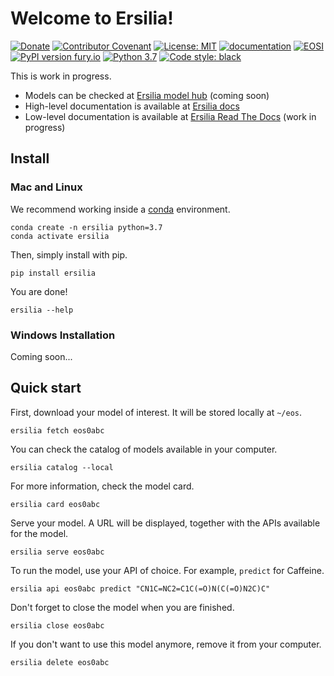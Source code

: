 # Welcome to Ersilia!
[![Donate](https://img.shields.io/badge/Donate-PayPal-green.svg)](https://www.paypal.com/uk/fundraiser/charity/4145012)
[![Contributor Covenant](https://img.shields.io/badge/Contributor%20Covenant-v2.0%20adopted-ff69b4.svg)](CODE_OF_CONDUCT.md)
[![License: MIT](https://img.shields.io/badge/License-MIT-yellow.svg)](https://opensource.org/licenses/MIT)
[![documentation](https://img.shields.io/badge/-Documentation-purple?logo=read-the-docs&logoColor=white)](https://ersilia-hub.netlify.app/docs/)
[![EOSI](https://circleci.com/gh/ersilia-os/ersilia.svg?style=svg)](https://circleci.com/gh/ersilia-os/ersilia)
[![PyPI version fury.io](https://badge.fury.io/py/ersilia.svg)](https://pypi.python.org/pypi/ersilia/)
[![Python 3.7](https://img.shields.io/badge/python-3.7-blue.svg)](https://www.python.org/downloads/release/python-370/)
[![Code style: black](https://img.shields.io/badge/code%20style-black-000000.svg?logo=Python&logoColor=white)](https://github.com/psf/black)

This is work in progress.

* Models can be checked at [Ersilia model hub](https://ersilia.io/hub) (coming soon)
* High-level documentation is available at [Ersilia docs](http://ersilia-hub.netlify.app/docs/)
* Low-level documentation is available at [Ersilia Read The Docs](https://ersilia-os.github.io/ersilia/) (work in progress)

## Install

### Mac and Linux

We recommend working inside a [conda](https://docs.conda.io/projects/conda/en/latest/user-guide/install/) environment.
```
conda create -n ersilia python=3.7
conda activate ersilia
```

Then, simply install with pip.
```
pip install ersilia
```

You are done!
```
ersilia --help
```

### Windows Installation
Coming soon...

## Quick start

First, download your model of interest. It will be stored locally at `~/eos`.

```
ersilia fetch eos0abc
```

You can check the catalog of models available in your computer.

```
ersilia catalog --local
```

For more information, check the model card.
```
ersilia card eos0abc
```

Serve your model. A URL will be displayed, together with the APIs available for the model.
```
ersilia serve eos0abc
```

To run the model, use your API of choice. For example, `predict` for Caffeine.
```
ersilia api eos0abc predict "CN1C=NC2=C1C(=O)N(C(=O)N2C)C"
```

Don't forget to close the model when you are finished.
```
ersilia close eos0abc
```

If you don't want to use this model anymore, remove it from your computer.
```
ersilia delete eos0abc
```
